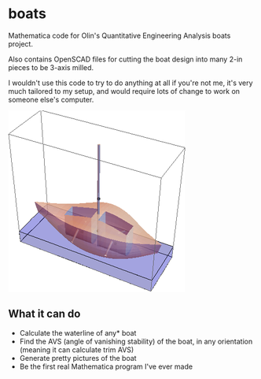 # boats
Mathematica code for Olin's Quantitative Engineering Analysis boats project.

Also contains OpenSCAD files for cutting the boat design into many 2-in pieces to be 3-axis milled.

I wouldn't use this code to try to do anything at all if you're not me, it's very much tailored to my setup, and would require lots of change to work on someone else's computer.

![pretty boat rendered with code](boat-graphic-for-readme.png)

## What it can do

- Calculate the waterline of any* boat
- Find the AVS (angle of vanishing stability) of the boat, in any orientation (meaning it can calculate trim AVS)
- Generate pretty pictures of the boat
- Be the first real Mathematica program I've ever made
